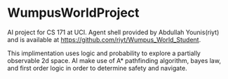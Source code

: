 # WumpusWorldProject
AI project for CS 171 at UCI.
Agent shell provided by Abdullah Younis(riyt) and is available at https://github.com/riyt/Wumpus_World_Student.

This implimentation uses logic and probability to explore a partially observable 2d space. AI make use of A* pathfinding algorithm, bayes law, and first order logic in order to determine safety and navigate.
